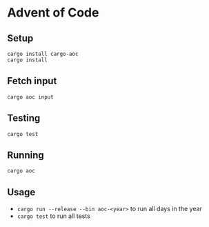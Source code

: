 # Advent of Code

## Setup

```
cargo install cargo-aoc
cargo install
```

## Fetch input

`cargo aoc input`

## Testing

`cargo test`

## Running

`cargo aoc`

## Usage

- `cargo run --release --bin aoc-<year>` to run all days in the year
- `cargo test` to run all tests
